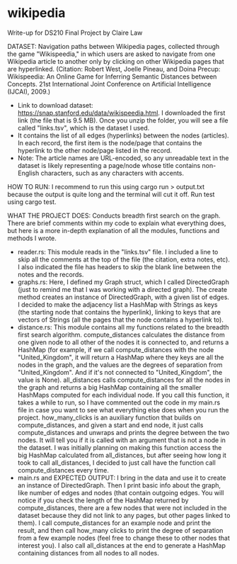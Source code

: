 # wikipedia
Write-up for DS210 Final Project by Claire Law


DATASET: Navigation paths between Wikipedia pages, collected through the game "Wikispeedia," in which users are asked to navigate from one Wikipedia article to another only by clicking on other Wikipedia pages that are hyperlinked. (Citation: Robert West, Joelle Pineau, and Doina Precup: Wikispeedia: An Online Game for Inferring Semantic Distances between Concepts. 21st International Joint Conference on Artificial Intelligence (IJCAI), 2009.)
- Link to download dataset: https://snap.stanford.edu/data/wikispeedia.html. I downloaded the first link (the file that is 9.5 MB). Once you unzip the folder, you will see a file called "links.tsv", which is the dataset I used. 
- It contains the list of all edges (hyperlinks) between the nodes (articles). In each record, the first item is the node/page that contains the hyperlink to the other node/page listed in the record.
- Note: The article names are URL-encoded, so any unreadable text in the dataset is likely representing a page/node whose title contains non-English characters, such as any characters with accents.


HOW TO RUN: I recommend to run this using cargo run > output.txt because the output is quite long and the terminal will cut it off. Run test using cargo test.


WHAT THE PROJECT DOES: Conducts breadth first search on the graph. There are brief comments within my code to explain what everything does, but here is a more in-depth explanation of all the modules, functions and methods I wrote.
- reader.rs: This module reads in the "links.tsv" file. I included a line to skip all the comments at the top of the file (the citation, extra notes, etc). I also indicated the file has headers to skip the blank line between the notes and the records.
- graphs.rs: Here, I defined my Graph struct, which I called DirectedGraph (just to remind me that I was working with a directed graph). The create method creates an instance of DirectedGraph, with a given list of edges. I decided to make the adjacency list a HashMap with Strings as keys (the starting node that contains the hyperlink), linking to keys that are vectors of Strings (all the pages that the node contains a hyperlink to).
- distance.rs: This module contains all my functions related to the breadth first search algorithm. compute_distances calculates the distance from one given node to all other of the nodes it is connected to, and returns a HashMap (for example, if we call compute_distances with the node "United_Kingdom", it will return a HashMap where they keys are all the nodes in the graph, and the values are the degrees of separation from "United_Kingdom". And if it's not connected to "United_Kingdom", the value is None). all_distances calls compute_distances for all the nodes in the graph and returns a big HashMap containing all the smaller HashMaps computed for each individual node. If you call this function, it takes a while to run, so I have commented out the code in my main.rs file in case you want to see what everything else does when you run the project. how_many_clicks is an auxiliary function that builds on compute_distances, and given a start and end node, it just calls compute_distances and unwraps and prints the degree between the two nodes. It will tell you if it is called with an argument that is not a node in the dataset. I was initially planning on making this function access the big HashMap calculated from all_distances, but after seeing how long it took to call all_distances, I decided to just call have the function call compute_distances every time. 
- main.rs and EXPECTED OUTPUT: I bring in the data and use it to create an instance of DirectedGraph. Then I print basic info about the graph, like number of edges and nodes (that contain outgoing edges. You will notice if you check the length of the HashMap returned by compute_distances, there are a few nodes that were not included in the dataset because they did not link to any pages, but other pages linked to them). I call compute_distances for an example node and print the result, and then call how_many clicks to print the degree of separation from a few example nodes (feel free to change these to other nodes that interest you). I also call all_distances at the end to generate a HashMap containing distances from all nodes to all nodes.

